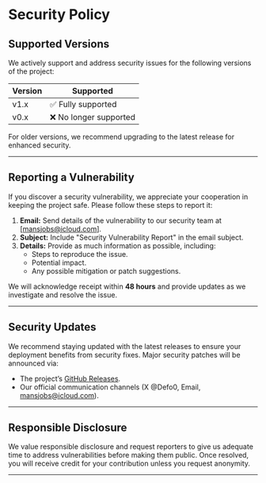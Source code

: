 # Security Policy

## Supported Versions

We actively support and address security issues for the following versions of the project:

| Version   | Supported          |
|-----------|--------------------|
| v1.x      | ✅ Fully supported |
| v0.x      | ❌ No longer supported |

For older versions, we recommend upgrading to the latest release for enhanced security.

---

## Reporting a Vulnerability

If you discover a security vulnerability, we appreciate your cooperation in keeping the project safe. Please follow these steps to report it:

1. **Email:** Send details of the vulnerability to our security team at [mansjobs@icloud.com].  
2. **Subject:** Include "Security Vulnerability Report" in the email subject.  
3. **Details:** Provide as much information as possible, including:
   - Steps to reproduce the issue.
   - Potential impact.
   - Any possible mitigation or patch suggestions.

We will acknowledge receipt within **48 hours** and provide updates as we investigate and resolve the issue.

---

## Security Updates

We recommend staying updated with the latest releases to ensure your deployment benefits from security fixes. Major security patches will be announced via:

- The project’s [GitHub Releases](https://github.com/fatbrain1/ThinkingCoin-Ai-Blockchain/).
- Our official communication channels (X @Defo0, Email, mansjobs@icloud.com).

---

## Responsible Disclosure

We value responsible disclosure and request reporters to give us adequate time to address vulnerabilities before making them public. Once resolved, you will receive credit for your contribution unless you request anonymity.

---
